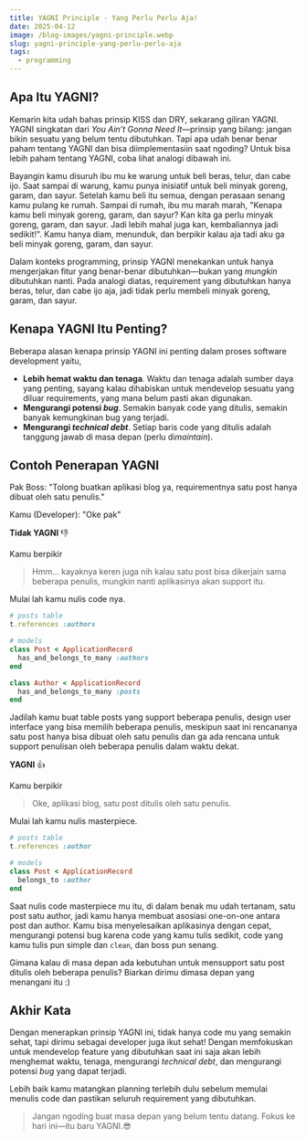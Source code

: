 ```yaml
---
title: YAGNI Principle - Yang Perlu Perlu Aja!
date: 2025-04-12
image: /blog-images/yagni-principle.webp
slug: yagni-principle-yang-perlu-perlu-aja
tags:
  - programming
---
```


## Apa Itu YAGNI?

Kemarin kita udah bahas prinsip KISS dan DRY, sekarang giliran YAGNI. YAGNI singkatan dari _You Ain’t Gonna Need It_—prinsip yang bilang: jangan bikin sesuatu yang belum tentu dibutuhkan. Tapi apa udah benar benar paham tentang YAGNI dan bisa diimplementasiin saat ngoding? Untuk bisa lebih paham tentang YAGNI, coba lihat analogi dibawah ini.

Bayangin kamu disuruh ibu mu ke warung untuk beli beras, telur, dan cabe ijo. Saat sampai di warung, kamu punya inisiatif untuk beli minyak goreng, garam, dan sayur. Setelah kamu beli itu semua, dengan perasaan senang kamu pulang ke rumah. Sampai di rumah, ibu mu marah marah, "Kenapa kamu beli minyak goreng, garam, dan sayur? Kan kita ga perlu minyak goreng, garam, dan sayur. Jadi lebih mahal juga kan, kembaliannya jadi sedikit!". Kamu hanya diam, menunduk, dan berpikir kalau aja tadi aku ga beli minyak goreng, garam, dan sayur.

Dalam konteks programming, prinsip YAGNI menekankan untuk hanya mengerjakan fitur yang benar-benar dibutuhkan—bukan yang _mungkin_ dibutuhkan nanti. Pada analogi diatas, requirement yang dibutuhkan hanya beras, telur, dan cabe ijo aja, jadi tidak perlu membeli minyak goreng, garam, dan sayur.

## Kenapa YAGNI Itu Penting?

Beberapa alasan kenapa prinsip YAGNI ini penting dalam proses software development yaitu,

- **Lebih hemat waktu dan tenaga**. Waktu dan tenaga adalah sumber daya yang penting, sayang kalau dihabiskan untuk mendevelop sesuatu yang diluar requirements, yang mana belum pasti akan digunakan.
- **Mengurangi potensi _bug_**. Semakin banyak code yang ditulis, semakin banyak kemungkinan bug yang terjadi.
- **Mengurangi _technical debt_**. Setiap baris code yang ditulis adalah tanggung jawab di masa depan (perlu di*maintain*).

## Contoh Penerapan YAGNI

Pak Boss: "Tolong buatkan aplikasi blog ya, requirementnya satu post hanya dibuat oleh satu penulis."

Kamu (Developer): "Oke pak"

**Tidak YAGNI** 👎

Kamu berpikir

> Hmm... kayaknya keren juga nih kalau satu post bisa dikerjain sama beberapa penulis, mungkin nanti aplikasinya akan support itu.

Mulai lah kamu nulis code nya.

```ruby
# posts table
t.references :authors

# models
class Post < ApplicationRecord
  has_and_belongs_to_many :authors
end

class Author < ApplicationRecord
  has_and_belongs_to_many :posts
end
```

Jadilah kamu buat table posts yang support beberapa penulis, design user interface yang bisa memilih beberapa penulis, meskipun saat ini rencananya satu post hanya bisa dibuat oleh satu penulis dan ga ada rencana untuk support penulisan oleh beberapa penulis dalam waktu dekat.

**YAGNI** 👍

Kamu berpikir

> Oke, aplikasi blog, satu post ditulis oleh satu penulis.

Mulai lah kamu nulis masterpiece.

```ruby
# posts table
t.references :author

# models
class Post < ApplicationRecord
  belongs_to :author
end
```

Saat nulis code masterpiece mu itu, di dalam benak mu udah tertanam, satu post satu author, jadi kamu hanya membuat asosiasi one-on-one antara post dan author. Kamu bisa menyelesaikan aplikasinya dengan cepat, mengurangi potensi bug karena code yang kamu tulis sedikit, code yang kamu tulis pun simple dan `clean`, dan boss pun senang.

Gimana kalau di masa depan ada kebutuhan untuk mensupport satu post ditulis oleh beberapa penulis? Biarkan dirimu dimasa depan yang menangani itu :)

## Akhir Kata

Dengan menerapkan prinsip YAGNI ini, tidak hanya code mu yang semakin sehat, tapi dirimu sebagai developer juga ikut sehat! Dengan memfokuskan untuk mendevelop feature yang dibutuhkan saat ini saja akan lebih menghemat waktu, tenaga, mengurangi _technical debt_, dan mengurangi potensi _bug_ yang dapat terjadi.

Lebih baik kamu matangkan planning terlebih dulu sebelum memulai menulis code dan pastikan seluruh requirement yang dibutuhkan.

> Jangan ngoding buat masa depan yang belum tentu datang. Fokus ke hari ini—itu baru YAGNI.😎

